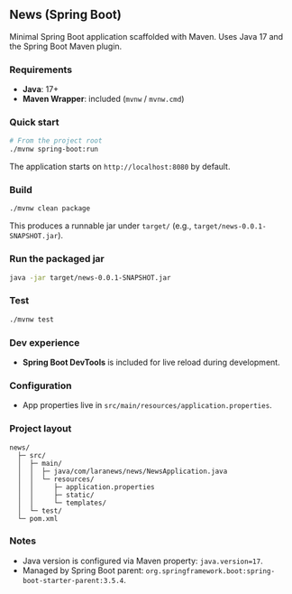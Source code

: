 ## News (Spring Boot)

Minimal Spring Boot application scaffolded with Maven. Uses Java 17 and the Spring Boot Maven plugin.

### Requirements
- **Java**: 17+
- **Maven Wrapper**: included (`mvnw` / `mvnw.cmd`)

### Quick start
```bash
# From the project root
./mvnw spring-boot:run
```

The application starts on `http://localhost:8080` by default.

### Build
```bash
./mvnw clean package
```
This produces a runnable jar under `target/` (e.g., `target/news-0.0.1-SNAPSHOT.jar`).

### Run the packaged jar
```bash
java -jar target/news-0.0.1-SNAPSHOT.jar
```

### Test
```bash
./mvnw test
```

### Dev experience
- **Spring Boot DevTools** is included for live reload during development.

### Configuration
- App properties live in `src/main/resources/application.properties`.

### Project layout
```
news/
  ├─ src/
  │  ├─ main/
  │  │  ├─ java/com/laranews/news/NewsApplication.java
  │  │  └─ resources/
  │  │     ├─ application.properties
  │  │     ├─ static/
  │  │     └─ templates/
  │  └─ test/
  └─ pom.xml
```

### Notes
- Java version is configured via Maven property: `java.version=17`.
- Managed by Spring Boot parent: `org.springframework.boot:spring-boot-starter-parent:3.5.4`.

